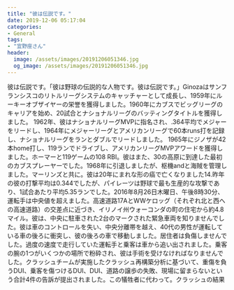 ```yaml
---
title: "彼は伝説です。"
date: 2019-12-06 05:17:04
categories:
- General
tags:
- "宜野座さん"
header:
  image: /assets/images/20191206051346.jpg
  og_image: /assets/images/20191206051346.jpg
---
```


彼は伝説です。「彼は野球の伝説的な人物です。彼は伝説です。」Ginozaはサンフランシスコのリトルリーグシステムのキャッチャーとして成長し、1959年にルーキーオブザイヤーの栄誉を獲得しました。1960年にカブスでビッグリーグのキャリアを始め、20試合とナショナルリーグのバッティングタイトルを獲得しました。 1962年、彼はナショナルリーグMVPに指名され、.364平均でメジャーをリードし、1964年にメジャーリーグとアメリカンリーグで60本runs打を記録し、ナショナルリーグをランとダブルでリードしました。 1965年にジノザが42本home打し、119ランでドライブし、アメリカンリーグMVPアワードを獲得しました。ホーマーと119ゲームの108 RBI。彼はまた、30の高原に到達した最初のカブスプレーヤーでした。1968年に引退しましたが、枢機andと海賊を管理しました。マーリンズと共に。彼は20年にまれな形の癌で亡くなりました14.昨年の彼の打撃平均は0.344でしたが、パイレーツは野球で最も生産的な攻撃であり、1試合あたり平均5.35ランでした。2016年8月26日木曜日、午後8時30分、運転手は中央値を超えました。高速道路17AとWWケロッグ（それぞれ北と西への高速道路）の交差点に近づき、イリノイ州ウォーコンダの町の住宅から約4.8マイル。彼は、中央に駐車された2台のマークされた緊急車両を知りませんでした。彼は車のコントロールを失い、中央分離帯を越え、40代の男性が運転している車の後ろに衝突し、彼の後ろの車で移動しました。居住者は負傷しませんでした。過度の速度で走行していた運転手と乗客は車から追い出されました。乗客の腕の1つがいくつかの場所で粉砕され、彼は手術を受けなければなりませんでした。クラッシュチームが実施したクラッシュ再構築分析に基づいて、重傷を負うDUI、乗客を傷つけるDUI、DUI、道路の譲歩の失敗、現場に留まらないという合計4件の告訴が提出されました。この犠牲者に代わって。クラッシュの結果
